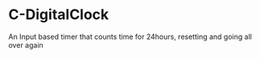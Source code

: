 # C-DigitalClock
An Input based timer that counts time for 24hours, resetting and going all over again
